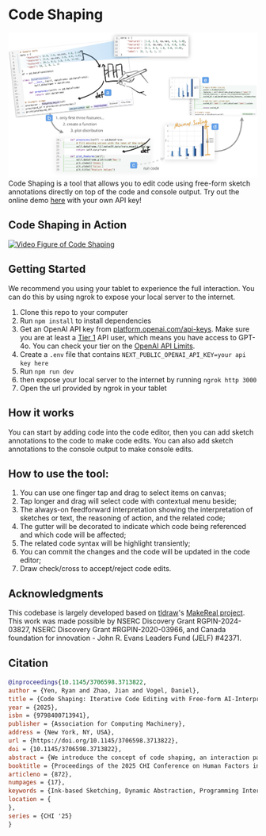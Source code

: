 # Code Shaping
![teaser img](./assets/teaser.png)
Code Shaping is a tool that allows you to edit code using free-form sketch annotations directly on top of the code and console output. Try out the online demo [here](https://annotate-edit.vercel.app) with your own API key!


## Code Shaping in Action
[![Video Figure of Code Shaping](https://img.youtube.com/vi/9nypJeuNxNU/0.jpg)](https://www.youtube.com/watch?v=9nypJeuNxNU)

## Getting Started
We recommend you using your tablet to experience the full interaction. You can do this by using ngrok to expose your local server to the internet.

1. Clone this repo to your computer
2. Run `npm install` to install dependencies
3. Get an OpenAI API key from [platform.openai.com/api-keys](https://platform.openai.com/api-keys). Make sure
   you are at least a
   [Tier 1](https://platform.openai.com/docs/guides/rate-limits/usage-tiers) API
   user, which means you have access to GPT-4o. You can check your tier on
   the [OpenAI API Limits](https://platform.openai.com/account/limits).
4. Create a `.env` file that contains `NEXT_PUBLIC_OPENAI_API_KEY=your api key here`
5. Run `npm run dev`
6. then expose your local server to the internet by running `ngrok http 3000`
7. Open the url provided by ngrok in your tablet


## How it works
You can start by adding code into the code editor, then you can add sketch annotations to the code to make code edits. You can also add sketch annotations to the console output to make console edits.

## How to use the tool:
1. You can use one finger tap and drag to select items on canvas;
2. Tap longer and drag will select code with contextual menu beside;
3. The always-on feedforward interpretation showing the interpretation of sketches or text, the reasoning of action, and the related code;
4. The gutter will be decorated to indicate which code being referenced and which code will be affected;
5. The related code syntax will be highlight transiently;
6. You can commit the changes and the code will be updated in the code editor;
7. Draw check/cross to accept/reject code edits.


## Acknowledgments
This codebase is largely developed based on [tldraw](https://github.com/tldraw/tldraw)'s [MakeReal project](https://github.com/tldraw/make-real).
This work was made possible by NSERC Discovery Grant RGPIN-2024-03827, NSERC Discovery Grant \#RGPIN-2020-03966, and Canada foundation for innovation - John R. Evans Leaders Fund (JELF) \#42371.

## Citation
```bibtex
@inproceedings{10.1145/3706598.3713822,
author = {Yen, Ryan and Zhao, Jian and Vogel, Daniel},
title = {Code Shaping: Iterative Code Editing with Free-form AI-Interpreted Sketching},
year = {2025},
isbn = {9798400713941},
publisher = {Association for Computing Machinery},
address = {New York, NY, USA},
url = {https://doi.org/10.1145/3706598.3713822},
doi = {10.1145/3706598.3713822},
abstract = {We introduce the concept of code shaping, an interaction paradigm for editing code using free-form sketch annotations directly on top of the code and console output. To evaluate this concept, we conducted a three-stage design study with 18 different programmers to investigate how sketches can communicate intended code edits to an AI model for interpretation and execution. The results show how different sketches are used, the strategies programmers employ during iterative interactions with AI interpretations, and interaction design principles that support the reconciliation between the code editor and sketches. Finally, we demonstrate the practical application of the code shaping concept with two use case scenarios, illustrating design implications from the study.},
booktitle = {Proceedings of the 2025 CHI Conference on Human Factors in Computing Systems},
articleno = {872},
numpages = {17},
keywords = {Ink-based Sketching, Dynamic Abstraction, Programming Interface},
location = {
},
series = {CHI '25}
}
```
